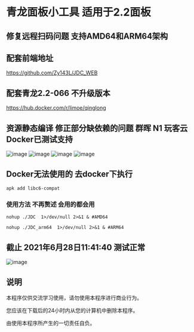 # 青龙面板小工具 适用于2.2面板

## 修复远程扫码问题 支持AMD64和ARM64架构

## 配套前端地址
https://github.com/Zy143L/JDC_WEB

## 配套青龙2.2-066 不升级版本
https://hub.docker.com/r/limoe/qinglong

## 资源静态编译 修正部分缺依赖的问题 群晖 N1 玩客云 Docker已测试支持
![image](https://user-images.githubusercontent.com/21352718/123640178-7c0c5400-d853-11eb-9c1c-625a54c4d7ff.png)
![image](https://user-images.githubusercontent.com/21352718/123640300-9b0ae600-d853-11eb-8c35-eb89f7defc5e.png)
![image](https://user-images.githubusercontent.com/21352718/123640624-f1782480-d853-11eb-81d3-b247e9ca9385.png)
![image](https://user-images.githubusercontent.com/21352718/123640997-55025200-d854-11eb-81e8-a3c30633cde0.png)


## Docker无法使用的 去docker下执行
```
apk add libc6-compat
```

### 使用方法 不再赘述 会用的都会用 

```
nohup ./JDC  1>/dev/null 2>&1 & #AMD64
```

```
nohup ./JDC_arm64  1>/dev/null 2>&1 & #ARM64
```

## 截止 2021年6月28日11:41:40 测试正常 

![image](https://user-images.githubusercontent.com/21352718/123577157-ded6fe80-d805-11eb-80fd-36f0dea30d24.png)

## 说明
本程序仅供交流学习使用，请勿使用本程序进行商业行为。

您应该在下载后的24小时内从您的计算机中删除本程序。

由使用本程序所产生的一切责任自负。

